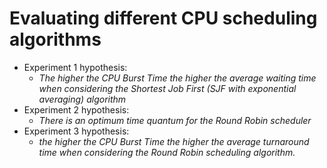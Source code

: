 # Evaluating different CPU scheduling algorithms
* Experiment 1 hypothesis:
  * *The higher the CPU Burst Time the higher the average waiting time when considering the Shortest Job First (SJF with exponential averaging) algorithm*
* Experiment 2 hypothesis:
  * *There is an optimum time quantum for the Round Robin scheduler*
* Experiment 3 hypothesis:
  * *the higher the CPU Burst Time the higher the average turnaround time when considering the Round Robin scheduling algorithm.*
